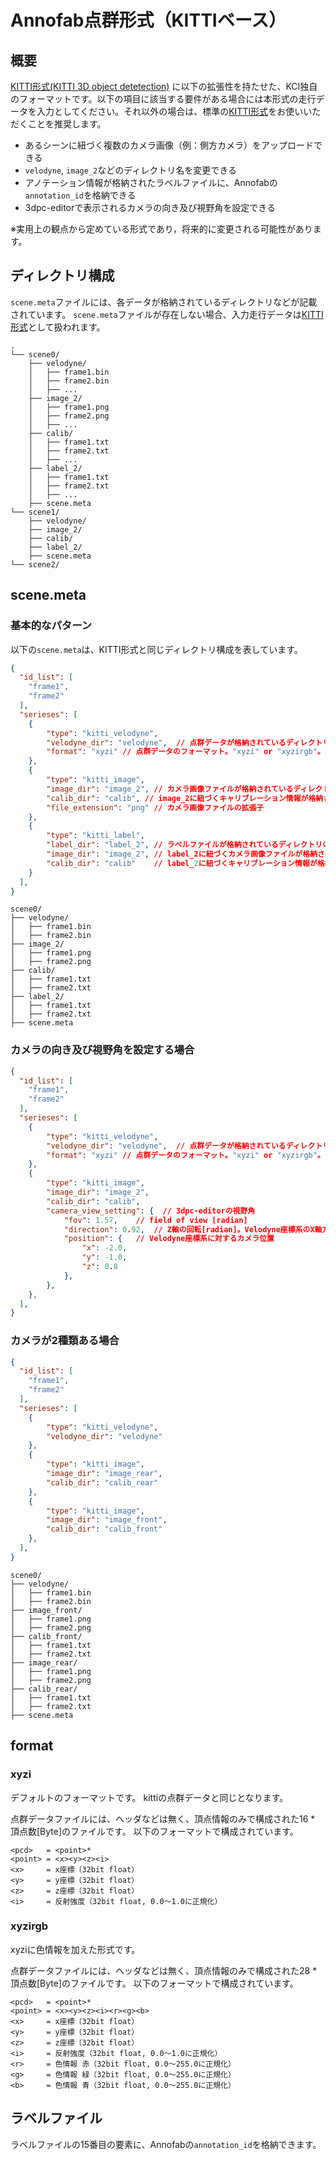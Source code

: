 # Annofab点群形式（KITTIベース）

## 概要
[KITTI形式(KITTI 3D object detetection)](kitti_3d_object_detection.md) に以下の拡張性を持たせた、KCI独自のフォーマットです。以下の項目に該当する要件がある場合には本形式の走行データを入力としてください。それ以外の場合は、標準の[KITTI形式](kitti_3d_object_detection.md)をお使いいただくことを推奨します。

* あるシーンに紐づく複数のカメラ画像（例：側方カメラ）をアップロードできる
* `velodyne`, `image_2`などのディレクトリ名を変更できる
* アノテーション情報が格納されたラベルファイルに、Annofabの`annotation_id`を格納できる
* 3dpc-editorで表示されるカメラの向き及び視野角を設定できる

※実用上の観点から定めている形式であり，将来的に変更される可能性があります。

## ディレクトリ構成

`scene.meta`ファイルには、各データが格納されているディレクトリなどが記載されています。
`scene.meta`ファイルが存在しない場合、入力走行データは[KITTI形式](kitti_3d_object_detection.md)として扱われます。


```
.
└── scene0/
    ├── velodyne/
    │   ├── frame1.bin
    │   ├── frame2.bin
    │   ├── ...
    ├── image_2/
    │   ├── frame1.png
    │   ├── frame2.png
    │   ├── ...
    ├── calib/
    │   ├── frame1.txt
    │   ├── frame2.txt
    │   ├── ...
    ├── label_2/
    │   ├── frame1.txt
    │   ├── frame2.txt
    │   ├── ...
    ├── scene.meta
└── scene1/
    ├── velodyne/
    ├── image_2/
    ├── calib/
    ├── label_2/
    ├── scene.meta
└── scene2/
```


## scene.meta

### 基本的なパターン
以下の`scene.meta`は、KITTI形式と同じディレクトリ構成を表しています。

```json
{
  "id_list": [
    "frame1",
    "frame2"
  ],
  "serieses": [
    {
        "type": "kitti_velodyne",
        "velodyne_dir": "velodyne",  // 点群データが格納されているディレクトリの名前
        "format": "xyzi" // 点群データのフォーマット。"xyzi" or "xyzirgb"。 省略時は"xyzi"
    },
    {
        "type": "kitti_image",
        "image_dir": "image_2", // カメラ画像ファイルが格納されているディレクトリの名前
        "calib_dir": "calib", // image_2に紐づくキャリブレーション情報が格納されているディレクトリの名前。
        "file_extension": "png" // カメラ画像ファイルの拡張子
    },
    {
        "type": "kitti_label",
        "label_dir": "label_2", // ラベルファイルが格納されているディレクトリの名前
        "image_dir": "image_2", // label_2に紐づくカメラ画像ファイルが格納されているディレクトリの名前
        "calib_dir": "calib"    // label_2に紐づくキャリブレーション情報が格納されているディレクトリの名前
    }
  ],
}
```


```
scene0/
├── velodyne/
│   ├── frame1.bin
│   ├── frame2.bin
├── image_2/
│   ├── frame1.png
│   ├── frame2.png
├── calib/
│   ├── frame1.txt
│   ├── frame2.txt
├── label_2/
│   ├── frame1.txt
│   ├── frame2.txt
├── scene.meta
```

### カメラの向き及び視野角を設定する場合


```json
{
  "id_list": [
    "frame1",
    "frame2"
  ],
  "serieses": [
    {
        "type": "kitti_velodyne",
        "velodyne_dir": "velodyne",  // 点群データが格納されているディレクトリの名前
        "format": "xyzi" // 点群データのフォーマット。"xyzi" or "xyzirgb"。 省略時は"xyzi"
    },
    {
        "type": "kitti_image",
        "image_dir": "image_2", 
        "calib_dir": "calib",
        "camera_view_setting": {  // 3dpc-editorの視野角
            "fov": 1.57,    // field of view [radian]
            "direction": 0.92,  // Z軸の回転[radian]。Velodyne座標系のX軸方向が0.0
            "position": {   // Velodyne座標系に対するカメラ位置
                "x": -2.0,
                "y": -1.0,
                "z": 0.8
            },
        },
    },
  ],
}
```



### カメラが2種類ある場合


```json
{
  "id_list": [
    "frame1",
    "frame2"
  ],
  "serieses": [
    {
        "type": "kitti_velodyne",
        "velodyne_dir": "velodyne"
    },
    {
        "type": "kitti_image",
        "image_dir": "image_rear", 
        "calib_dir": "calib_rear" 
    },
    {
        "type": "kitti_image",
        "image_dir": "image_front",
        "calib_dir": "calib_front" 
    },
  ],
}
```

```
scene0/
├── velodyne/
│   ├── frame1.bin
│   ├── frame2.bin
├── image_front/
│   ├── frame1.png
│   ├── frame2.png
├── calib_front/
│   ├── frame1.txt
│   ├── frame2.txt
├── image_rear/
│   ├── frame1.png
│   ├── frame2.png
├── calib_rear/
│   ├── frame1.txt
│   ├── frame2.txt
├── scene.meta
```


## format

### xyzi

デフォルトのフォーマットです。
kittiの点群データと同じとなります。

点群データファイルには、ヘッダなどは無く、頂点情報のみで構成された16 * 頂点数\[Byte]のファイルです。
以下のフォーマットで構成されています。

```
<pcd>   = <point>*
<point> = <x><y><z><i>
<x>     = x座標（32bit float）
<y>     = y座標（32bit float）
<z>     = z座標（32bit float）
<i>     = 反射強度（32bit float, 0.0～1.0に正規化）
```

### xyzirgb

xyziに色情報を加えた形式です。

点群データファイルには、ヘッダなどは無く、頂点情報のみで構成された28 * 頂点数\[Byte]のファイルです。
以下のフォーマットで構成されています。

```
<pcd>   = <point>*
<point> = <x><y><z><i><r><g><b>
<x>     = x座標（32bit float）
<y>     = y座標（32bit float）
<z>     = z座標（32bit float）
<i>     = 反射強度（32bit float, 0.0～1.0に正規化）
<r>     = 色情報 赤（32bit float, 0.0～255.0に正規化）
<g>     = 色情報 緑（32bit float, 0.0～255.0に正規化）
<b>     = 色情報 青（32bit float, 0.0～255.0に正規化）
```

## ラベルファイル
ラベルファイルの15番目の要素に、Annofabの`annotation_id`を格納できます。


